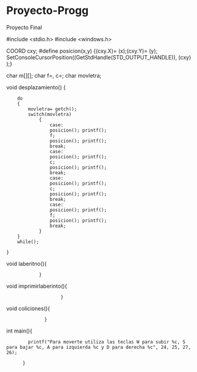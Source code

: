 # Proyecto-Progg
Proyecto Final

#include <stdio.h>
#include <windows.h>

COORD cxy;
#define posicion(x,y) {(cxy.X)= (x);(cxy.Y)= (y); SetConsoleCursorPosition((GetStdHandle(STD_OUTPUT_HANDLE)), (cxy) );}

char m[][];
char f=, c=;
char movletra;

void desplazamiento()
	{
	
		do
		{
			movletra= getch();
			switch(movletra)
				{
					case:
					posicion(); printf();
					f;
					posicion(); printf();
					break;
					case:
					posicion(); printf();
					c;
					posicion(); printf();
					break;
					case:
					posicion(); printf();
					c;
					posicion(); printf();
					break;
					case:
					posicion(); printf();
					f;
					posicion(); printf();
					break;
				}		
		}
		while();
	
	}
                      
void laberitno(){

                }

void imprimirlaberinto(){

                        }

void coliciones(){

                  }

int main(){
            
            printf("Para moverte utiliza las teclas W para subir %c, S para bajar %c, A para izquierda %c y D para derecha %c", 24, 25, 27, 26);
            
          }
